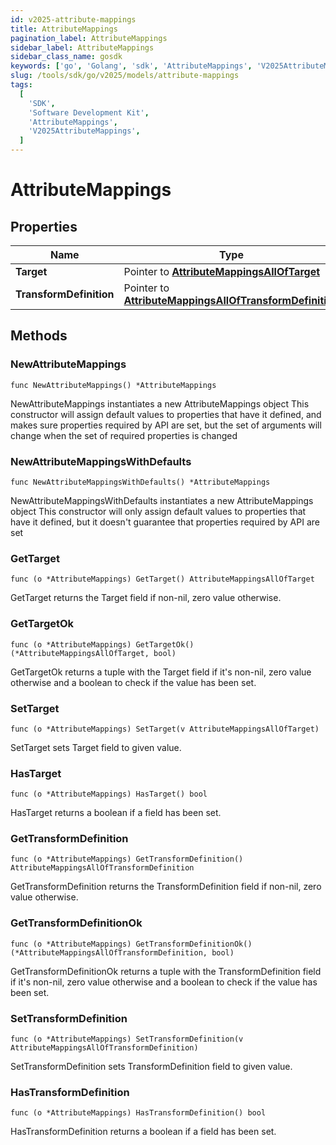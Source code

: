 ```yaml
---
id: v2025-attribute-mappings
title: AttributeMappings
pagination_label: AttributeMappings
sidebar_label: AttributeMappings
sidebar_class_name: gosdk
keywords: ['go', 'Golang', 'sdk', 'AttributeMappings', 'V2025AttributeMappings']
slug: /tools/sdk/go/v2025/models/attribute-mappings
tags:
  [
    'SDK',
    'Software Development Kit',
    'AttributeMappings',
    'V2025AttributeMappings',
  ]
---
```


# AttributeMappings

## Properties

| Name | Type | Description | Notes |
| --- | --- | --- | --- |
| **Target** | Pointer to [**AttributeMappingsAllOfTarget**](attribute-mappings-all-of-target) |  | [optional] |
| **TransformDefinition** | Pointer to [**AttributeMappingsAllOfTransformDefinition**](attribute-mappings-all-of-transform-definition) |  | [optional] |

## Methods

### NewAttributeMappings

`func NewAttributeMappings() *AttributeMappings`

NewAttributeMappings instantiates a new AttributeMappings object This constructor will assign default values to properties that have it defined, and makes sure properties required by API are set, but the set of arguments will change when the set of required properties is changed

### NewAttributeMappingsWithDefaults

`func NewAttributeMappingsWithDefaults() *AttributeMappings`

NewAttributeMappingsWithDefaults instantiates a new AttributeMappings object This constructor will only assign default values to properties that have it defined, but it doesn't guarantee that properties required by API are set

### GetTarget

`func (o *AttributeMappings) GetTarget() AttributeMappingsAllOfTarget`

GetTarget returns the Target field if non-nil, zero value otherwise.

### GetTargetOk

`func (o *AttributeMappings) GetTargetOk() (*AttributeMappingsAllOfTarget, bool)`

GetTargetOk returns a tuple with the Target field if it's non-nil, zero value otherwise and a boolean to check if the value has been set.

### SetTarget

`func (o *AttributeMappings) SetTarget(v AttributeMappingsAllOfTarget)`

SetTarget sets Target field to given value.

### HasTarget

`func (o *AttributeMappings) HasTarget() bool`

HasTarget returns a boolean if a field has been set.

### GetTransformDefinition

`func (o *AttributeMappings) GetTransformDefinition() AttributeMappingsAllOfTransformDefinition`

GetTransformDefinition returns the TransformDefinition field if non-nil, zero value otherwise.

### GetTransformDefinitionOk

`func (o *AttributeMappings) GetTransformDefinitionOk() (*AttributeMappingsAllOfTransformDefinition, bool)`

GetTransformDefinitionOk returns a tuple with the TransformDefinition field if it's non-nil, zero value otherwise and a boolean to check if the value has been set.

### SetTransformDefinition

`func (o *AttributeMappings) SetTransformDefinition(v AttributeMappingsAllOfTransformDefinition)`

SetTransformDefinition sets TransformDefinition field to given value.

### HasTransformDefinition

`func (o *AttributeMappings) HasTransformDefinition() bool`

HasTransformDefinition returns a boolean if a field has been set.
